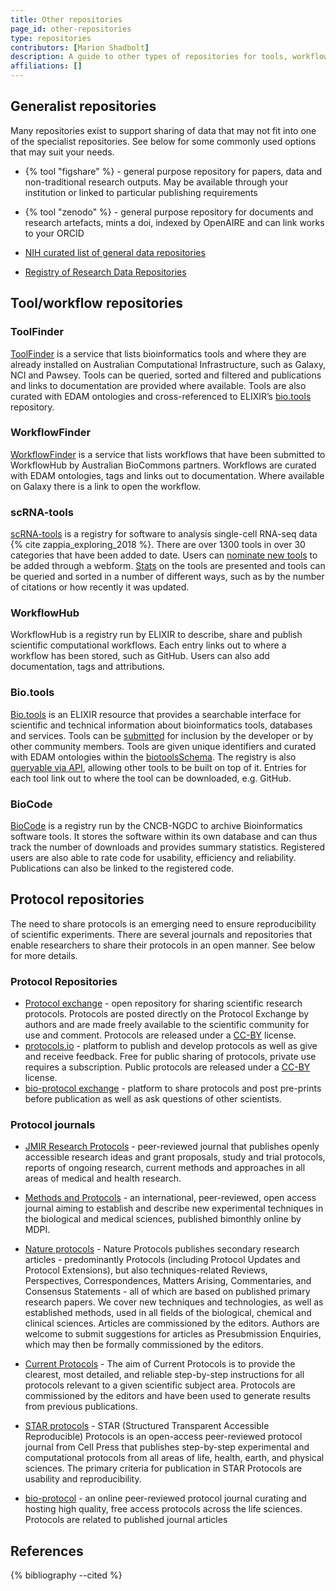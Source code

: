 ```yaml
---
title: Other repositories
page_id: other-repositories
type: repositories
contributors: [Marion Shadbolt]
description: A guide to other types of repositories for tools, workflows and protocols.
affiliations: []
---
```


## Generalist repositories

Many repositories exist to support sharing of data that may not fit into one of the specialist repositories. See below for some commonly used options that may suit your needs.

- {% tool "figshare" %} - general purpose repository for papers, data and non-traditional research outputs. May be available through your institution or linked to particular publishing requirements
- {% tool "zenodo" %} - general purpose repository for documents and research artefacts, mints a doi, indexed by OpenAIRE and can link works to your ORCID
- [NIH curated list of general data repositories](https://sharing.nih.gov/data-management-and-sharing-policy/sharing-scientific-data/generalist-repositories)

- [Registry of Research Data Repositories](https://www.re3data.org/)

## Tool/workflow repositories


### ToolFinder

[ToolFinder](https://australianbiocommons.github.io/2_tools.html) is a service that lists bioinformatics tools and where they are already installed on Australian Computational Infrastructure, such as Galaxy, NCI and Pawsey. Tools can be queried, sorted and filtered and publications and links to documentation are provided where available. Tools are also curated with EDAM ontologies and cross-referenced to ELIXIR’s [bio.tools](https://bio.tools/) repository.


### WorkflowFinder

[WorkflowFinder](https://australianbiocommons.github.io/2_1_workflows.html) is a service that lists workflows that have been submitted to WorkflowHub by Australian BioCommons partners. Workflows are curated with EDAM ontologies, tags and links out to documentation. Where available on Galaxy there is a link to open the workflow.


### scRNA-tools

[scRNA-tools](https://www.scrna-tools.org/) is a registry for software to analysis single-cell RNA-seq data {% cite zappia_exploring_2018 %}. There are over 1300 tools in over 30 categories that have been added to date. Users can [nominate new tools](https://www.scrna-tools.org/submit) to be added through a webform. [Stats](https://www.scrna-tools.org/analysis) on the tools are presented and tools can be queried and sorted in a number of different ways, such as by the number of citations or how recently it was updated.


### WorkflowHub

WorkflowHub is a registry run by ELIXIR to describe, share and publish scientific computational workflows. Each entry links out to where a workflow has been stored, such as GitHub. Users can also add documentation, tags and attributions.


### Bio.tools

[Bio.tools](https://bio.tools/) is an ELIXIR resource that provides a searchable interface for scientific and technical information about bioinformatics tools, databases and services. Tools can be [submitted](https://biotools.readthedocs.io/en/latest/quickstart_guide.html) for inclusion by the developer or by other community members. Tools are given unique identifiers and curated with EDAM ontologies within the [biotoolsSchema](https://biotoolsschema.readthedocs.io/en/latest/). The registry is also [queryable via API](https://biotools.readthedocs.io/en/latest/api_usage_guide.html), allowing other tools to be built on top of it. Entries for each tool link out to where the tool can be downloaded, e.g. GitHub.


### BioCode

[BioCode](https://ngdc.cncb.ac.cn/biocode) is a registry run by the CNCB-NGDC to archive Bioinformatics software tools. It stores the software within its own database and can thus track the number of downloads and provides summary statistics. Registered users are also able to rate code for usability, efficiency and reliability. Publications can also be linked to the registered code.

## Protocol repositories

The need to share protocols is an emerging need to ensure reproducibility of scientific experiments. There are several journals and repositories that enable researchers to share their protocols in an open manner. See below for more details.

### Protocol Repositories

- [Protocol exchange](https://protocolexchange.researchsquare.com/) - open repository for sharing scientific research protocols. Protocols are posted directly on the Protocol Exchange by authors and are made freely available to the scientific community for use and comment. Protocols are released under a [CC-BY](https://creativecommons.org/licenses/by/4.0/) license.
- [protocols.io](https://www.protocols.io/) - platform to publish and develop protocols as well as give and receive feedback. Free for public sharing of protocols, private use requires a subscription. Public protocols are released under a [CC-BY](https://creativecommons.org/licenses/by/4.0/) license.
- [bio-protocol exchange](https://bio-protocol.org/exchange) - platform to share protocols and post pre-prints before publication as well as ask questions of other scientists.

### Protocol journals

- [JMIR Research Protocols](https://www.researchprotocols.org/) - peer-reviewed journal that publishes openly accessible research ideas and grant proposals, study and trial protocols, reports of ongoing research, current methods and approaches in all areas of medical and health research.

- [Methods and Protocols](https://www.mdpi.com/journal/mps) - an international, peer-reviewed, open access journal aiming to establish and describe new experimental techniques in the biological and medical sciences, published bimonthly online by MDPI.

- [Nature protocols](https://www.nature.com/nprot/) - Nature Protocols publishes secondary research articles - predominantly Protocols (including Protocol Updates and Protocol Extensions), but also techniques-related Reviews, Perspectives, Correspondences, Matters Arising, Commentaries, and Consensus Statements - all of which are based on published primary research papers. We cover new techniques and technologies, as well as established methods, used in all fields of the biological, chemical and clinical sciences. Articles are commissioned by the editors. Authors are welcome to submit suggestions for articles as Presubmission Enquiries, which may then be formally commissioned by the editors.

- [Current Protocols](https://currentprotocols.onlinelibrary.wiley.com/) - The aim of Current Protocols is to provide the clearest, most detailed, and reliable step-by-step instructions for all protocols relevant to a given scientific subject area. Protocols are commissioned by the editors and have been used to generate results from previous publications.

- [STAR protocols](https://www.cell.com/star-protocols/home) - STAR (Structured Transparent Accessible Reproducible) Protocols is an open-access peer-reviewed protocol journal from Cell Press that publishes step-by-step experimental and computational protocols from all areas of life, health, earth, and physical sciences. The primary criteria for publication in STAR Protocols are usability and reproducibility.

- [bio-protocol](https://bio-protocol.org/default.aspx) - an online peer-reviewed protocol journal curating and hosting high quality, free access protocols across the life sciences. Protocols are related to published journal articles

## References

{% bibliography --cited %}